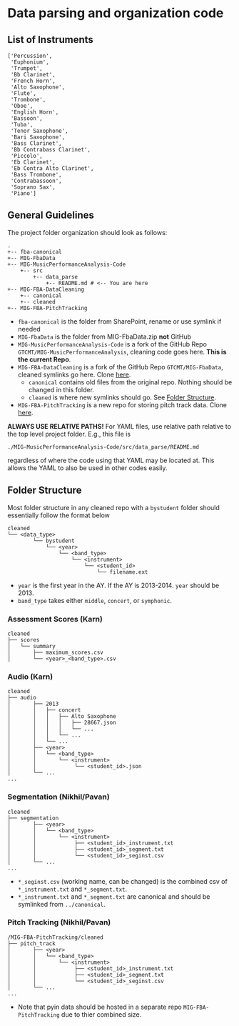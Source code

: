 # Data parsing and organization code

## List of Instruments
```
['Percussion',
 'Euphonium',
 'Trumpet',
 'Bb Clarinet',
 'French Horn',
 'Alto Saxophone',
 'Flute',
 'Trombone',
 'Oboe',
 'English Horn',
 'Bassoon',
 'Tuba',
 'Tenor Saxophone',
 'Bari Saxophone',
 'Bass Clarinet',
 'Bb Contrabass Clarinet',
 'Piccolo',
 'Eb Clarinet',
 'Eb Contra Alto Clarinet',
 'Bass Trombone',
 'Contrabassoon',
 'Soprano Sax',
 'Piano']
```

## General Guidelines

The project folder organization should look as follows:
```
.
+-- fba-canonical  
+-- MIG-FbaData    
+-- MIG-MusicPerformanceAnalysis-Code  
    +-- src
        +-- data_parse
            +-- README.md # <-- You are here
+-- MIG-FBA-DataCleaning   
    +-- canonical
    +-- cleaned           
+-- MIG-FBA-PitchTracking              
```

- `fba-canonical` is the folder from SharePoint, rename or use symlink if needed
- `MIG-FbaData` is the folder from MIG-FbaData.zip **not** GitHub
- `MIG-MusicPerformanceAnalysis-Code` is a fork of the GitHub Repo `GTCMT/MIG-MusicPerformanceAnalysis`, cleaning code goes here. **This is the current Repo**.
- `MIG-FBA-DataCleaning` is a fork of the GitHub Repo `GTCMT/MIG-FbaData`, cleaned symlinks go here. Clone [here](https://github.com/FBA-Janitor/MIG-FBA-Data-Cleaning).
    - `canonical` contains old files from the original repo. Nothing should be changed in this folder.
    - `cleaned` is where new symlinks should go. See [Folder Structure](#folder-structure).
- `MIG-FBA-PitchTracking` is a new repo for storing pitch track data. Clone [here](https://github.com/FBA-Janitor/MIG-FBA-PitchTracking).

**ALWAYS USE RELATIVE PATHS!**
For YAML files, use relative path relative to the top level project folder. E.g., this file is 
```
./MIG-MusicPerformanceAnalysis-Code/src/data_parse/README.md
```
regardless of where the code using that YAML may be located at. This allows the YAML to also be used in other codes easily.



## Folder Structure

Most folder structure in any cleaned repo with a `bystudent` folder should essentially follow the format below
```
cleaned
└── <data_type>
        └── bystudent
            └── <year>
                └── <band_type>
                    └── <instrument>
                        └── <student_id>
                            └── filename.ext
```

- `year` is the first year in the AY. If the AY is 2013-2014. `year` should be 2013.
- `band_type` takes either `middle`, `concert`, or `symphonic`.

### Assessment Scores (Karn)

```
cleaned
├── scores
│   └── summary
│       ├── maximum_scores.csv
│       └── <year>_<band_type>.csv
```

### Audio (Karn)

```
cleaned
├── audio
│       ├── 2013  
│       │   ├── concert
│       │   │   ├── Alto Saxophone
│       │   │   │   ├── 28667.json
│       │   │   │   └── ...
│       │   │   └── ...
│       │   └── ...
│       ├── <year>
│       │   └── <band_type>
│       │       └── <instrument>
│       │            └── <student_id>.json
│       └── ...
...
```


### Segmentation (Nikhil/Pavan)
```
cleaned
├── segmentation
│       ├── <year>
│       │   └── <band_type>
│       │       └── <instrument>
│       │            ├── <student_id>_instrument.txt
│       │            ├── <student_id>_segment.txt
│       │            └── <student_id>_seginst.csv
│       └── ...
...
```

- `*_seginst.csv` (working name, can be changed) is the combined csv of `*_instrument.txt` and `*_segment.txt`.
- `*_instrument.txt` and `*_segment.txt` are canonical and should be symlinked from `../canonical`.

### Pitch Tracking (Nikhil/Pavan)
```
/MIG-FBA-PitchTracking/cleaned
├── pitch_track
│       ├── <year>
│       │   └── <band_type>
│       │       └── <instrument>
│       │            ├── <student_id>_instrument.txt
│       │            ├── <student_id>_segment.txt
│       │            └── <student_id>_seginst.csv
│       └── ...
...
```

- Note that pyin data should be hosted in a separate repo `MIG-FBA-PitchTracking` due to thier combined size.
